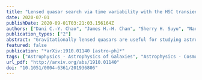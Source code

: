 ```yaml
---
title: "Lensed quasar search via time variability with the HSC transient survey"
date: 2020-07-01
publishDate: 2020-09-01T03:21:03.156164Z
authors: ["Dani C.-Y. Chao", "James H.-H. Chan", "Sherry H. Suyu", "Naoki Yasuda", "Anupreeta More", "Masamune Oguri", "Tomoki Morokuma", "Anton T. Jaelani"]
publication_types: ["2"]
abstract: "Gravitationally lensed quasars are useful for studying astrophysics and cosmology, and enlarging the sample size of lensed quasars is important for multiple studies. In this work, we develop a lens search algorithm for four-image (quad) lensed quasars based on their time variability. In the development of the lens search algorithm, we constructed a pipeline simulating multi-epoch images of lensed quasars in cadenced surveys, accounting for quasar variabilities, quasar hosts, lens galaxies, and the PSF variation. Applying the simulation pipeline to the Hyper Suprime-Cam (HSC) transient survey, we generated HSC-like difference images of the mock lensed quasars from Oguri & Marshall's lens catalog. We further developed a lens search algorithm that picks out variable objects as lensed quasar candidates based on their spatial extent in the difference images. We tested our lens search algorithm with the mock lensed quasars and variable objects from the HSC transient survey. Using difference images from multiple epochs, our lens search algorithm achieves a high true-positive rate (TPR) of 90.1% and a low false-positive rate (FPR) of 2.3% for the bright quads with wide separation. With a preselection of the number of blobs in the difference image, we obtain a TPR of 97.6% and a FPR of 2.6% for the bright quads with wide separation. Even when difference images are only available in one single epoch, our lens search algorithm can still detect the bright quads with wide separation at high TPR of 97.6% and low FPR of 2.4% in the optimal seeing scenario, and at TPR of $\\sim94%$ and FPR of $\\sim5%$ in typical scenarios. Therefore, our lens search algorithm is promising and is applicable to ongoing and upcoming cadenced surveys, particularly the HSC transient survey and the Rubin Observatory Legacy Survey of Space and Time, for finding new lensed quasar systems. [abridged]"
featured: false
publication: "*arXiv:1910.01140 [astro-ph]*"
tags: ["Astrophysics - Astrophysics of Galaxies", "Astrophysics - Cosmology and Nongalactic Astrophysics", "Astrophysics - Instrumentation and Methods for Astrophysics"]
url_pdf: "http://arxiv.org/abs/1910.01140"
doi: "10.1051/0004-6361/201936806"
---
```


